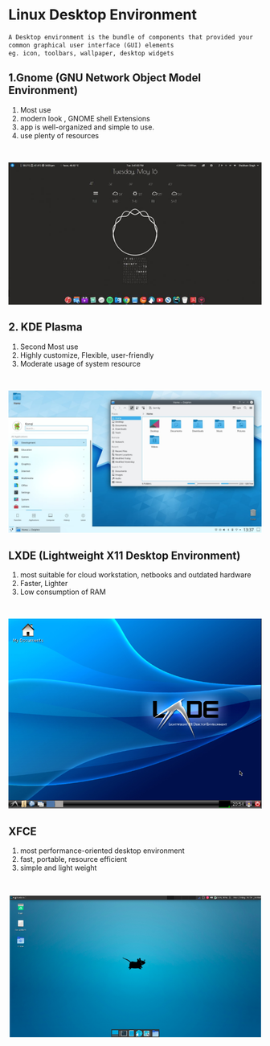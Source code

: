 # Linux Desktop Environment

```
A Desktop environment is the bundle of components that provided your common graphical user interface (GUI) elements
eg. icon, toolbars, wallpaper, desktop widgets
```

## 1.Gnome (GNU Network Object Model Environment)

1. Most use
2. modern look , GNOME shell Extensions
3. app is well-organized and simple to use.
4. use plenty of resources
<br>

![Gnome_Desktop](../photo/gnome.jpg)



## 2. KDE Plasma

1. Second Most use
2. Highly customize, Flexible, user-friendly
3. Moderate usage of system resource
<br>

![KDE_Desktop](../photo/kde.jpg)


## LXDE (Lightweight X11 Desktop Environment)

1. most suitable for cloud workstation, netbooks and outdated hardware
2. Faster, Lighter
3. Low consumption of RAM
<br>

![LXDE](../photo/lxde.png)


## XFCE 

1. most performance-oriented desktop environment
2. fast, portable, resource efficient
3. simple and light weight
<br>

![xfce](../photo/xfce.png)